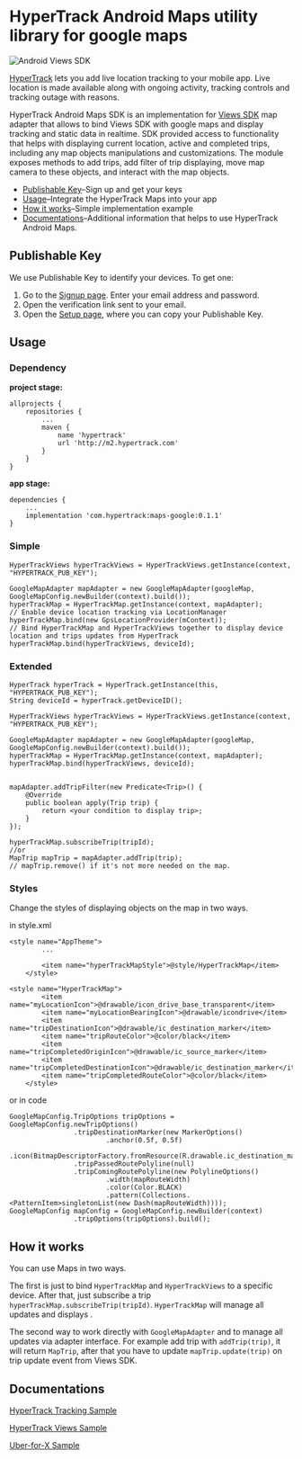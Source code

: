 # HyperTrack Android Maps utility library for google maps

![Android Views SDK](https://img.shields.io/badge/Android%20Views%20SDK-0.6.0-brightgreen.svg)

[HyperTrack](https://www.hypertrack.com) lets you add live location tracking to your mobile app. Live location is made available along with ongoing activity, 
tracking controls and tracking outage with reasons.

HyperTrack Android Maps SDK is an implementation for [Views SDK](https://github.com/hypertrack/views-android) map adapter that allows to bind Views SDK with google maps 
and display tracking and static data in realtime. SDK provided access to functionality that helps with displaying current location, active and completed trips, 
including any map objects manipulations and customizations. The module exposes methods to add trips, add filter of trip displaying, move map camera to these objects,
and interact with the map objects.

* [Publishable Key](#publishable-key)–Sign up and get your keys
* [Usage](#usage)–Integrate the HyperTrack Maps into your app
* [How it works](#how-it-works)–Simple implementation example
* [Documentations](#installation)–Additional information that helps to use HyperTrack Android Maps.

## Publishable Key

We use Publishable Key to identify your devices. To get one:
1. Go to the [Signup page](https://dashboard.hypertrack.com/signup). Enter your email address and password.
2. Open the verification link sent to your email.
3. Open the [Setup page](https://dashboard.hypertrack.com/setup), where you can copy your Publishable Key.

## Usage

### Dependency
**project stage:**
```
allprojects {
    repositories {
        ...
        maven {
            name 'hypertrack'
            url 'http://m2.hypertrack.com'
        }
    }
}
```
**app stage:**
```
dependencies {
    ...
    implementation 'com.hypertrack:maps-google:0.1.1'
}
```

### Simple
```
HyperTrackViews hyperTrackViews = HyperTrackViews.getInstance(context, "HYPERTRACK_PUB_KEY");

GoogleMapAdapter mapAdapter = new GoogleMapAdapter(googleMap, GoogleMapConfig.newBuilder(context).build());
hyperTrackMap = HyperTrackMap.getInstance(context, mapAdapter);
// Enable device location tracking via LocationManager
hyperTrackMap.bind(new GpsLocationProvider(mContext));
// Bind HyperTrackMap and HyperTrackViews together to display device location and trips updates from HyperTrack
hyperTrackMap.bind(hyperTrackViews, deviceId);

```


### Extended
```
HyperTrack hyperTrack = HyperTrack.getInstance(this, "HYPERTRACK_PUB_KEY");
String deviceId = hyperTrack.getDeviceID();

HyperTrackViews hyperTrackViews = HyperTrackViews.getInstance(context, "HYPERTRACK_PUB_KEY");

GoogleMapAdapter mapAdapter = new GoogleMapAdapter(googleMap, GoogleMapConfig.newBuilder(context).build());
hyperTrackMap = HyperTrackMap.getInstance(context, mapAdapter);
hyperTrackMap.bind(hyperTrackViews, deviceId);


mapAdapter.addTripFilter(new Predicate<Trip>() {
    @Override
    public boolean apply(Trip trip) {
        return <your condition to display trip>;
    }
});

hyperTrackMap.subscribeTrip(tripId);
//or
MapTrip mapTrip = mapAdapter.addTrip(trip);
// mapTrip.remove() if it's not more needed on the map.

```

### Styles
Change the styles of displaying objects on the map in two ways.

in style.xml
```
<style name="AppTheme">
        ...

        <item name="hyperTrackMapStyle">@style/HyperTrackMap</item>
    </style>

<style name="HyperTrackMap">
        <item name="myLocationIcon">@drawable/icon_drive_base_transparent</item>
        <item name="myLocationBearingIcon">@drawable/icondrive</item>
        <item name="tripDestinationIcon">@drawable/ic_destination_marker</item>
        <item name="tripRouteColor">@color/black</item>
        <item name="tripCompletedOriginIcon">@drawable/ic_source_marker</item>
        <item name="tripCompletedDestinationIcon">@drawable/ic_destination_marker</item>
        <item name="tripCompletedRouteColor">@color/black</item>
    </style>
```

or in code
```
GoogleMapConfig.TripOptions tripOptions = GoogleMapConfig.newTripOptions()
                .tripDestinationMarker(new MarkerOptions()
                        .anchor(0.5f, 0.5f)
                        .icon(BitmapDescriptorFactory.fromResource(R.drawable.ic_destination_marker)))
                .tripPassedRoutePolyline(null)
                .tripComingRoutePolyline(new PolylineOptions()
                        .width(mapRouteWidth)
                        .color(Color.BLACK)
                        .pattern(Collections.<PatternItem>singletonList(new Dash(mapRouteWidth))));
GoogleMapConfig mapConfig = GoogleMapConfig.newBuilder(context)
                .tripOptions(tripOptions).build();
```


## How it works

You can use Maps in two ways.

The first is just to bind `HyperTrackMap` and `HyperTrackViews` to a specific device. After that, just subscribe a trip `hyperTrackMap.subscribeTrip(tripId)`.
`HyperTrackMap` will manage all updates and displays .

The second way to work directly with `GoogleMapAdapter` and to manage all updates via adapter interface. 
For example add trip with `addTrip(trip)`, it will return `MapTrip`, after that you have to update `mapTrip.update(trip)` on trip update event from Views SDK.

## Documentations

[HyperTrack Tracking Sample](https://github.com/hypertrack/live-app-android)

[HyperTrack Views Sample](https://github.com/hypertrack/views-android)

[Uber-for-X Sample](https://github.com/hypertrack/uber-for-x-android)
